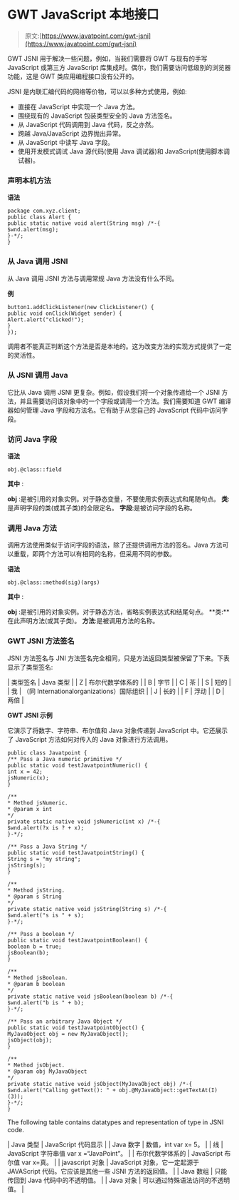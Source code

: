# GWT JavaScript 本地接口

> 原文:[https://www.javatpoint.com/gwt-jsni](https://www.javatpoint.com/gwt-jsni)

GWT JSNI 用于解决一些问题，例如，当我们需要将 GWT 与现有的手写 JavaScript 或第三方 JavaScript 库集成时。偶尔，我们需要访问低级别的浏览器功能，这是 GWT 类应用编程接口没有公开的。

JSNI 是内联汇编代码的网络等价物，可以以多种方式使用，例如:

*   直接在 JavaScript 中实现一个 Java 方法。
*   围绕现有的 JavaScript 包装类型安全的 Java 方法签名。
*   从 JavaScript 代码调用到 Java 代码，反之亦然。
*   跨越 Java/JavaScript 边界抛出异常。
*   从 JavaScript 中读写 Java 字段。
*   使用开发模式调试 Java 源代码(使用 Java 调试器)和 JavaScript(使用脚本调试器)。

### 声明本机方法

**语法**

```
package com.xyz.client;
public class Alert {
public static native void alert(String msg) /*-{
$wnd.alert(msg);
}-*/;
}

```

### 从 Java 调用 JSNI

从 Java 调用 JSNI 方法与调用常规 Java 方法没有什么不同。

**例**

```
button1.addClickListener(new ClickListener() {
public void onClick(Widget sender) {
Alert.alert("clicked!");
}
});

```

调用者不能真正判断这个方法是否是本地的。这为改变方法的实现方式提供了一定的灵活性。

### 从 JSNI 调用 Java

它比从 Java 调用 JSNI 更复杂。例如，假设我们将一个对象传递给一个 JSNI 方法，并且需要访问该对象中的一个字段或调用一个方法。我们需要知道 GWT 编译器如何管理 Java 字段和方法名。它有助于从您自己的 JavaScript 代码中访问字段。

### 访问 Java 字段

**语法**

```
obj.@class::field

```

**其中** :

**obj** :是被引用的对象实例。对于静态变量，不要使用实例表达式和尾随句点。
**类**:是声明字段的类(或其子类)的全限定名。
**字段**:是被访问字段的名称。

### 调用 Java 方法

调用方法使用类似于访问字段的语法，除了还提供调用方法的签名。Java 方法可以重载，即两个方法可以有相同的名称，但采用不同的参数。

**语法**

```
obj.@class::method(sig)(args)

```

**其中** :

**obj** :是被引用的对象实例。对于静态方法，省略实例表达式和结尾句点。
**类:**在此声明方法(或其子类)。
**方法**:是被调用方法的名称。

### GWT JSNI 方法签名

JSNI 方法签名与 JNI 方法签名完全相同，只是方法返回类型被保留了下来。下表显示了类型签名:

| 类型签名 | Java 类型 |
| Z | 布尔代数学体系的 |
| B | 字节 |
| C | 茶 |
| S | 短的 |
| 我 | （同 Internationalorganizations）国际组织 |
| J | 长的 |
| F | 浮动 |
| D | 两倍 |

**GWT JSNI 示例**

它演示了将数字、字符串、布尔值和 Java 对象传递到 JavaScript 中。它还展示了 JavaScript 方法如何对传入的 Java 对象进行方法调用。

```
public class Javatpoint {
/** Pass a Java numeric primitive */
public static void testJavatpointNumeric() {
int x = 42;
jsNumeric(x);
}

/**
* Method jsNumeric.
* @param x int
*/
private static native void jsNumeric(int x) /*-{
$wnd.alert(?x is ? + x);
}-*/;

/** Pass a Java String */
public static void testJavatpointString() {
String s = "my string";
jsString(s);
}

/**
* Method jsString.
* @param s String
*/
private static native void jsString(String s) /*-{
$wnd.alert("s is " + s);
}-*/;

/** Pass a boolean */
public static void testJavatpointBoolean() {
boolean b = true;
jsBoolean(b);
}

/**
* Method jsBoolean.
* @param b boolean
*/
private static native void jsBoolean(boolean b) /*-{
$wnd.alert("b is " + b);
}-*/;

/** Pass an arbitrary Java Object */
public static void testJavatpointObject() {
MyJavaObject obj = new MyJavaObject();
jsObject(obj);
}

/**
* Method jsObject.
* @param obj MyJavaObject
*/
private static native void jsObject(MyJavaObject obj) /*-{
$wnd.alert("Calling getText(): " + obj.@MyJavaObject::getTextAt(I)(3));
}-*/;
}

```

The following table contains datatypes and representation of type in JSNI code.

| Java 类型 | JavaScript 代码显示 |
| Java 数字 | 数值，int var x= 5。 |
| 线 | JavaScript 字符串值 var x =“JavaPoint”。 |
| 布尔代数学体系的 | JavaScript 布尔值 var x=真。 |
| javascript 对象 | JavaScript 对象，它一定起源于 JAVAScript 代码。它应该是其他一些 JSNI 方法的返回值。 |
| Java 数组 | 只能传回到 Java 代码中的不透明值。 |
| Java 对象 | 可以通过特殊语法访问的不透明值。 |
